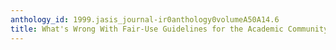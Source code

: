 ```yaml
---
anthology_id: 1999.jasis_journal-ir0anthology0volumeA50A14.6
title: What's Wrong With Fair-Use Guidelines for the Academic Community?
---
```

